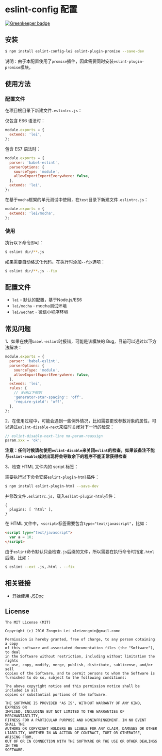 # eslint-config 配置

[![Greenkeeper badge](https://badges.greenkeeper.io/leizongmin/eslint-config-lei.svg)](https://greenkeeper.io/)

## 安装

```bash
$ npm install eslint-config-lei eslint-plugin-promise --save-dev
```

说明：由于本配置使用了`promise`插件，因此需要同时安装`eslint-plugin-promise`模块。


## 使用方法

### 配置文件

在项目根目录下新建文件`.eslintrc.js`：

仅包含 ES6 语法时：

```javascript
module.exports = {
  extends: 'lei',
};
```

包含 ES7 语法时：

```javascript
module.exports = {
  parser: 'babel-eslint',
  parserOptions: {
    sourceType: 'module',
    allowImportExportEverywhere: false,
  },
  extends: 'lei',
};
```

在基于`mocha`框架的单元测试中使用，在`test`目录下新建文件`.eslintrc.js`：

```javascript
module.exports = {
  extends: 'lei/mocha',
};
```

### 使用

执行以下命令即可：

```bash
$ eslint dir/**.js
```

如果需要自动格式化代码，在执行时添加`--fix`选项：

```bash
$ eslint dir/**.js --fix
```

## 配置文件

+ `lei` - 默认的配置，基于Node.js/ES6
+ `lei/mocha` - mocha测试环境
+ `lei/wechat` - 微信小程序环境


## 常见问题

1、如果在使用`babel-eslint`时报错，可能是该模块的 Bug，目前可以通过以下方法解决：

```javascript
module.exports = {
  parser: 'babel-eslint',
  parserOptions: {
    sourceType: 'module',
    allowImportExportEverywhere: false,
  },
  extends: 'lei',
  rules: {
    // 关闭以下规则
    'generator-star-spacing': 'off',
    'require-yield': 'off',
  },
};
```

2、在使用过程中，可能会遇到一些例外情况，比如需要更改参数对象的属性，可以通过`eslint-disable-next`来临时关闭对下一行的检查：

```javascript
// eslint-disable-next-line no-param-reassign
param.xxx = 'ok';
```

**注意：任何时候请勿使用`eslint-disable`来关闭`eslint`的检查，如果该备注不能与`eslint-enable`成对出现将会导致余下的程序不能正常获得检查**

3、检查 HTML 文件内的 script 标签：

需要执行以下命令安装`eslint-plugin-html`插件：

```bash
$ npm install eslint-plugin-html --save-dev
```

并修改文件`.eslintrc.js`，载入`eslint-plugin-html`插件：

```
{
  plugins: [ 'html' ],
}
```

在 HTML 文件中，`<script>`标签需要包含`type="text/javascript"`，比如：

```html
<script type="text/javascript">
  var a = 10;
</script>
```

由于`eslint`命令默认只会检查`.js`后缀的文件，所以需要在执行命令时指定`.html`后缀，比如：

```bash
$ eslint --ext .js,.html . --fix
```


## 相关链接

+ [开始使用 JSDoc](http://usejsdoc.org/about-getting-started.html)


## License

```
The MIT License (MIT)

Copyright (c) 2016 Zongmin Lei <leizongmin@gmail.com>

Permission is hereby granted, free of charge, to any person obtaining a copy
of this software and associated documentation files (the "Software"), to deal
in the Software without restriction, including without limitation the rights
to use, copy, modify, merge, publish, distribute, sublicense, and/or sell
copies of the Software, and to permit persons to whom the Software is
furnished to do so, subject to the following conditions:

The above copyright notice and this permission notice shall be included in all
copies or substantial portions of the Software.

THE SOFTWARE IS PROVIDED "AS IS", WITHOUT WARRANTY OF ANY KIND, EXPRESS OR
IMPLIED, INCLUDING BUT NOT LIMITED TO THE WARRANTIES OF MERCHANTABILITY,
FITNESS FOR A PARTICULAR PURPOSE AND NONINFRINGEMENT. IN NO EVENT SHALL THE
AUTHORS OR COPYRIGHT HOLDERS BE LIABLE FOR ANY CLAIM, DAMAGES OR OTHER
LIABILITY, WHETHER IN AN ACTION OF CONTRACT, TORT OR OTHERWISE, ARISING FROM,
OUT OF OR IN CONNECTION WITH THE SOFTWARE OR THE USE OR OTHER DEALINGS IN THE
SOFTWARE.
```
